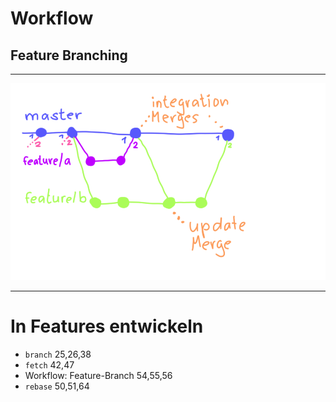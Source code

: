 # Workflow
## Feature Branching
_________________________________________

![Feature-Branching](09/workflow-feature-branching.png)

_________________________________________

# In Features entwickeln


 * `branch` 25,26,38
 * `fetch` 42,47
 * Workflow: Feature-Branch 54,55,56
 * `rebase` 50,51,64

